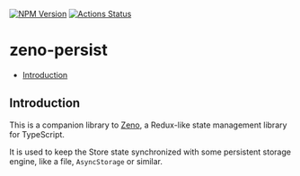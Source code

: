 [![NPM Version](https://img.shields.io/npm/v/@bearbytes/zeno-persist.svg?style=flat)](https://www.npmjs.com/package/@bearbytes/zeno-persist)
[![Actions Status](https://github.com/bearbytes/zeno-persist/workflows/CI/badge.svg)](https://github.com/bearbytes/zeno-persist/actions)

# zeno-persist

<!-- TOC depthFrom:2 -->

- [Introduction](#introduction)

<!-- /TOC -->

## Introduction

This is a companion library to [Zeno](https://github.com/bearbytes/zeno), a Redux-like state management library for TypeScript.

It is used to keep the Store state synchronized with some persistent storage engine, like a file, `AsyncStorage` or similar.
